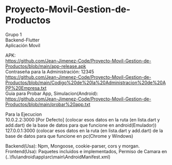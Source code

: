 # Proyecto-Movil-Gestion-de-Productos

Grupo 1  
Backend-Flutter  
Aplicación Movil

APK:  
https://github.com/Jean-Jimenez-Code/Proyecto-Movil-Gestion-de-Productos/blob/main/app-release.apk  
Contraseña para la Administración: 12345  
https://github.com/Jean-Jimenez-Code/Proyecto-Movil-Gestion-de-Productos/blob/main/Codigo%20de%20la%20Administracion%20de%20APP%20Empresa.txt  
Guia para Probar App, Simulacion(Android):  
https://github.com/Jean-Jimenez-Code/Proyecto-Movil-Gestion-de-Productos/blob/main/probar%20app.txt  

Para la Ejecucion  
10.0.2.2:3000  [Por Defecto] (colocar esos datos en la ruta (en lista.dart y add.dart) de la base de datos para que funcione en android(Emulador))  
127.0.0.1:3000 (colocar esos datos en la ruta (en lista.dart y add.dart) de la base de datos para que funcione en pc(Chrome y Windows)  

Backend(Usa): Npm, Mongoose, cookie-parser, cors y morgan.  
Frontend(Usa): Paquetes incluidos e implementados, Permiso de Camara en (..\flu\android\app\src\main\AndroidManifest.xml)
